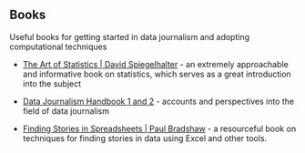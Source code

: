 ## Books 
Useful books for getting started in data journalism and adopting computational techniques 
* [The Art of Statistics | David Spiegelhalter](https://www.lse.ac.uk/Events/Events-Assets/PDF/2019/01-LT/20190327-Learning-from-Data.pdf) - an extremely approachable and informative book on statistics, which serves as a great introduction into the subject 

* [Data Journalism Handbook 1 and 2](https://s3.eu-central-1.amazonaws.com/datajournalismcom/handbooks/The-Data-Journalism-Handbook-2.pdf) - accounts and perspectives into the field of data journalism 

* [Finding Stories in Spreadsheets | Paul Bradshaw](https://leanpub.com/spreadsheetstories) - a resourceful book on techniques for finding stories in data using Excel and other tools. 

